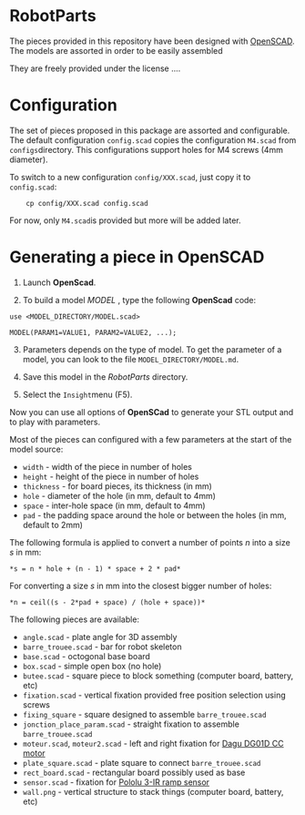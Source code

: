 # RobotParts

The pieces provided in this repository have been designed with [OpenSCAD](http://www.openscad.org/).
The models are assorted in order to be easily assembled

They are freely provided under the license ....


# Configuration

The set of pieces proposed in this package are assorted and configurable.
The default configuration `config.scad` copies the configuration `M4.scad` from `configs`directory. This configurations support holes for M4 screws (4mm diameter).

To switch to a new configuration `config/XXX.scad`, just copy it to `config.scad`:
```
	cp config/XXX.scad config.scad
```

For now, only `M4.scad`is provided but more will be added later.



# Generating a piece in OpenSCAD

1. Launch **OpenScad**.

2. To build a model _MODEL_ , type the following **OpenScad** code:
```
use <MODEL_DIRECTORY/MODEL.scad>

MODEL(PARAM1=VALUE1, PARAM2=VALUE2, ...);
```

3. Parameters depends on the type of model. To get the parameter of a model, you can look to the file `MODEL_DIRECTORY/MODEL.md`.

4. Save this model in the *RobotParts* directory.

5. Select the `Insight`menu (F5).

Now you can use all options of **OpenSCad** to generate your STL output
and to play with parameters.









Most of the pieces can configured with a few parameters at the start of the model source:
* ``width`` - width of the piece in number of holes
* ``height`` - height of the piece in number of holes
* ``thickness`` - for board pieces, its thickness (in mm)
* ``hole`` - diameter of the hole (in mm, default to 4mm)
* ``space`` - inter-hole space (in mm, default to 4mm)
* ``pad`` - the padding space around the hole or between the holes (in mm, default to 2mm)

The following formula is applied to convert a number of points *n* into a size *s* in mm:

    *s = n * hole + (n - 1) * space + 2 * pad*

For converting a size *s* in mm into the closest bigger number of holes:

    *n = ceil((s - 2*pad + space) / (hole + space))* 


The following pieces are available:
* ``angle.scad`` - plate angle for 3D assembly
* ``barre_trouee.scad`` - bar for robot skeleton
* ``base.scad`` - octogonal base board
* ``box.scad`` - simple open box (no hole)
* ``butee.scad`` - square piece to block something (computer board, battery, etc)
* ``fixation.scad`` - vertical fixation provided free position selection using screws
* ``fixing_square`` - square designed to assemble ``barre_trouee.scad``
* ``jonction_place_param.scad`` - straight fixation to assemble ``barre_trouee.scad``
* ``moteur.scad``, ``moteur2.scad`` - left and right fixation for [Dagu DG01D CC motor](http://www.dagurobot.com/DG01D-L)
* ``plate_square.scad`` - plate square to connect ``barre_trouee.scad``
* ``rect_board.scad`` - rectangular board possibly used as base
* ``sensor.scad`` - fixation for [Pololu 3-IR ramp sensor ](https://www.pololu.com/product/2456/resources)
* ``wall.png`` - vertical structure to stack things (computer board, battery, etc)
